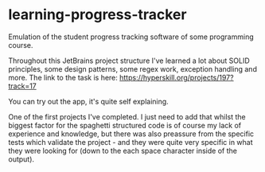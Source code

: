 # learning-progress-tracker
Emulation of the student progress tracking software of some programming course.

Throughout this JetBrains project structure I've learned a lot about SOLID principles, some design patterns, some regex work, exception handling and more. The link to the task is here: https://hyperskill.org/projects/197?track=17

You can try out the app, it's quite self explaining.

One of the first projects I've completed. I just need to add that whilst the biggest factor for the spaghetti structured code is of course my lack of experience and knowledge, but there was also preassure from the specific tests which validate the project - and they were quite very specific in what they were looking for (down to the each space character inside of the output).

